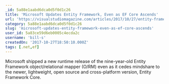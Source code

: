 ```yaml
---
_id: 5a88e1aabd6dca0d5f0d1c26
title: 'Microsoft Updates Entity Framework, Even as EF Core Ascends'
url: 'https://visualstudiomagazine.com/articles/2017/10/27/entity-framework-release.aspx'
category: 5a88e1aabd6dca0d5f0d1c26
slug: 'microsoft-updates-entity-framework-even-as-ef-core-ascends'
user_id: 5a83ce59d6eb0005c4ecda2c
username: 'bill-s'
createdOn: '2017-10-27T18:50:10.000Z'
tags: [.net,ef]
---
```


Microsoft shipped a new runtime release of the nine-year-old Entity Framework object/relational mapper (O/RM) even as it cedes mindshare to the newer, lightweight, open source and cross-platform version, Entity Framework Core.
